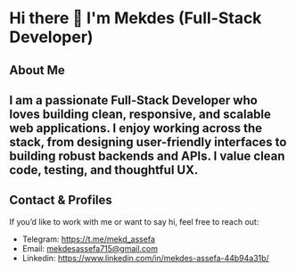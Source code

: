 # Hi there 👋 I'm Mekdes (Full-Stack Developer)

## About Me
I am a passionate **Full-Stack Developer** who loves building clean, responsive, and scalable web applications. I enjoy working across the stack, from designing user-friendly interfaces to building robust backends and APIs. I value clean code, testing, and thoughtful UX.
---

## Contact & Profiles
If you’d like to work with me or want to say hi, feel free to reach out:

- Telegram: https://t.me/mekd_assefa
- Email: mekdesassefa715@gmail.com
- Linkedin: https://www.linkedin.com/in/mekdes-assefa-44b94a31b/


